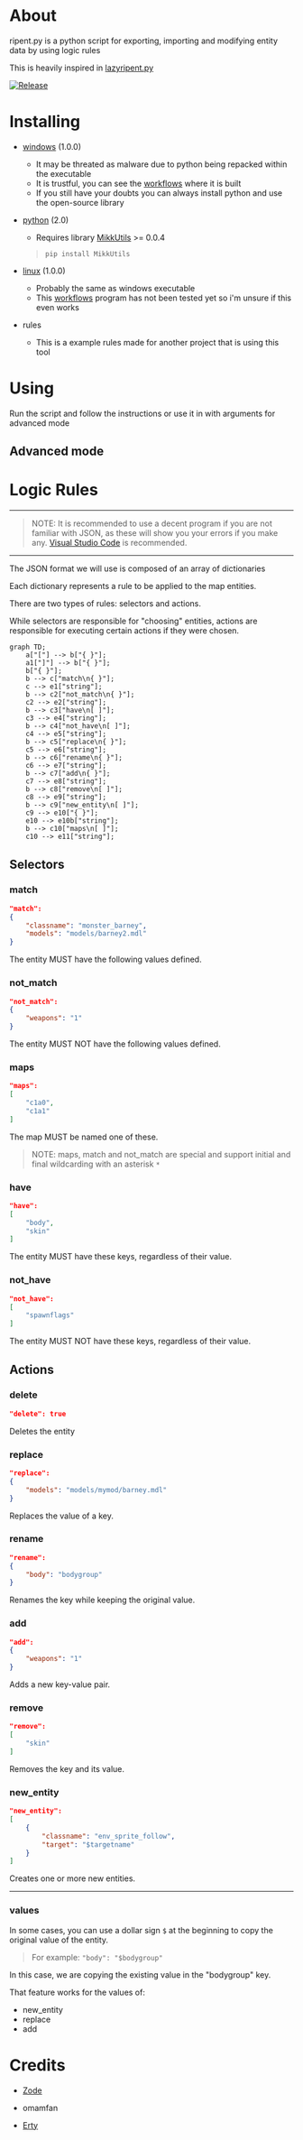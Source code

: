 # About

ripent.py is a python script for exporting, importing and modifying entity data by using logic rules

This is heavily inspired in [lazyripent.py](https://github.com/Zode/lazyripent)

[![Release](https://github.com/Mikk155/ripent.py/actions/workflows/build.yaml/badge.svg?branch=main)](https://github.com/Mikk155/ripent.py/actions/workflows/build.yaml)

# Installing

- [windows](https://github.com/Mikk155/ripent.py/releases/download/1.0.0/ripent.exe) (1.0.0)
    - It may be threated as malware due to python being repacked within the executable
    - It is trustful, you can see the [workflows](https://github.com/Mikk155/ripent.py/actions) where it is built
    - If you still have your doubts you can always install python and use the open-source library

- [python](https://github.com/Mikk155/ripent.py/releases/download/2.0/ripent.py) (2.0)
    - Requires library [MikkUtils](https://github.com/Mikk155/MikkUtils) >= 0.0.4
    > ```
    > pip install MikkUtils
    > ```

- [linux](https://github.com/Mikk155/ripent.py/releases/download/1.0.0/ripent) (1.0.0)
    - Probably the same as windows executable
    - This [workflows](https://github.com/Mikk155/ripent.py/actions) program has not been tested yet so i'm unsure if this even works

- rules
    - This is a example rules made for another project that is using this tool

# Using

Run the script and follow the instructions or use it in with arguments for advanced mode

## Advanced mode

# Logic Rules

---
> NOTE: It is recommended to use a decent program if you are not familiar with JSON, as these will show you your errors if you make any. [Visual Studio Code](https://code.visualstudio.com/) is recommended.
---

The JSON format we will use is composed of an array of dictionaries

Each dictionary represents a rule to be applied to the map entities.

There are two types of rules: selectors and actions.

While selectors are responsible for "choosing" entities, actions are responsible for executing certain actions if they were chosen.

```mermaid
graph TD;
    a["["] --> b["{ }"];
    a1["]"] --> b["{ }"];
    b["{ }"];
    b --> c["match\n{ }"];
    c --> e1["string"];
    b --> c2["not_match\n{ }"];
    c2 --> e2["string"];
    b --> c3["have\n[ ]"];
    c3 --> e4["string"];
    b --> c4["not_have\n[ ]"];
    c4 --> e5["string"];
    b --> c5["replace\n{ }"];
    c5 --> e6["string"];
    b --> c6["rename\n{ }"];
    c6 --> e7["string"];
    b --> c7["add\n{ }"];
    c7 --> e8["string"];
    b --> c8["remove\n[ ]"];
    c8 --> e9["string"];
    b --> c9["new_entity\n[ ]"];
    c9 --> e10["{ }"];
    e10 --> e10b["string"];
    b --> c10["maps\n[ ]"];
    c10 --> e11["string"];
```

## Selectors

### match

```json
"match":
{
    "classname": "monster_barney",
    "models": "models/barney2.mdl"
}
```
The entity MUST have the following values defined.

### not_match

```json
"not_match":
{
    "weapons": "1"
}
```
The entity MUST NOT have the following values defined.

### maps

```json
"maps":
[
    "c1a0",
    "c1a1"
]
```
The map MUST be named one of these.

> NOTE: maps, match and not_match are special and support initial and final wildcarding with an asterisk ``*``

### have

```json
"have":
[
    "body",
    "skin"
]
```
The entity MUST have these keys, regardless of their value.

### not_have

```json
"not_have":
[
    "spawnflags"
]
```
The entity MUST NOT have these keys, regardless of their value.

## Actions

### delete

```json
"delete": true
```
Deletes the entity

### replace

```json
"replace":
{
    "models": "models/mymod/barney.mdl"
}
```
Replaces the value of a key.

### rename

```json
"rename":
{
    "body": "bodygroup"
}
```
Renames the key while keeping the original value.

### add

```json
"add":
{
    "weapons": "1"
}
```
Adds a new key-value pair.

### remove

```json
"remove":
[
    "skin"
]
```
Removes the key and its value.

### new_entity

```json
"new_entity":
[
    {
        "classname": "env_sprite_follow",
        "target": "$targetname"
    }
]
```
Creates one or more new entities.

---
### values
In some cases, you can use a dollar sign ``$`` at the beginning to copy the original value of the entity.

> For example: ``"body": "$bodygroup"``

In this case, we are copying the existing value in the "bodygroup" key.

That feature works for the values of:
- new_entity
- replace
- add

# Credits

- [Zode](https://github.com/Zode)

- omamfan

- [Erty](https://github.com/Erty-Gamedev)
